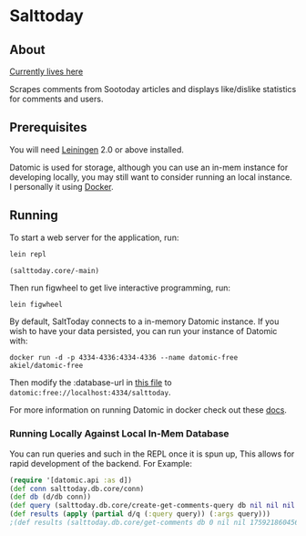 # Salttoday

## About

[Currently lives here](http://www.salttoday.ca)

Scrapes comments from Sootoday articles and displays like/dislike statistics for comments and users.

## Prerequisites

You will need [Leiningen][1] 2.0 or above installed.

[1]: https://github.com/technomancy/leiningen

Datomic is used for storage, although you can use an in-mem instance for developing locally, you may still want to consider running an local instance. I personally it using [Docker](https://www.docker.com).

## Running

To start a web server for the application, run:

```bash
lein repl
```
```clj
(salttoday.core/-main)
```

Then run figwheel to get live interactive programming, run:

    lein figwheel

By default, SaltToday connects to a in-memory Datomic instance. If you wish to have your data persisted, you can run your instance of Datomic with:
```
docker run -d -p 4334-4336:4334-4336 --name datomic-free akiel/datomic-free
```

Then modify the :database-url in [this file](env/dev/clj/salttoday/env.clj) to `datomic:free://localhost:4334/salttoday`.

For more information on running Datomic in docker check out these [docs](https://github.com/alexanderkiel/datomic-free).

### Running Locally Against Local In-Mem Database

You can run queries and such in the REPL once it is spun up, This allows for rapid development of the backend. For Example:

```clj
(require '[datomic.api :as d])
(def conn salttoday.db.core/conn)
(def db (d/db conn))
(def query (salttoday.db.core/create-get-comments-query db nil nil nil 17592186045892))
(def results (apply (partial d/q (:query query)) (:args query)))
;(def results (salttoday.db.core/get-comments db 0 nil nil 17592186045650))
```